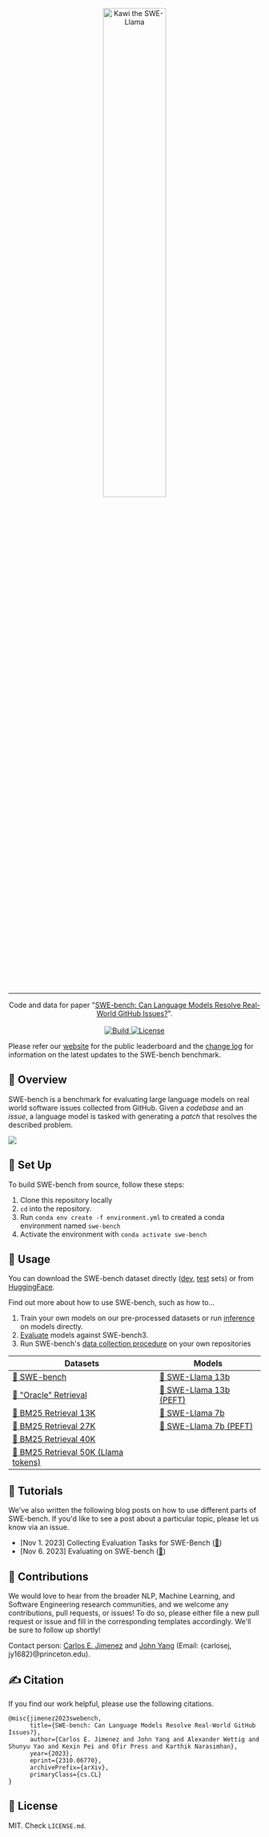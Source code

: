 <p align="center">
  <a href="https://github.com/princeton-nlp/Llamao">
    <img src="assets/swellama_banner.png" width="50%" alt="Kawi the SWE-Llama" />
  </a>
</p>

---
<p align="center">
Code and data for paper "<a href="http://swe-bench.github.io/paper.pdf">SWE-bench: Can Language Models Resolve Real-World GitHub Issues?</a>".
    </br>
    </br>
    <a href="https://www.python.org/">
        <img alt="Build" src="https://img.shields.io/badge/Python-3.8+-1f425f.svg?color=purple">
    </a>
    <a href="https://copyright.princeton.edu/policy">
        <img alt="License" src="https://img.shields.io/badge/License-MIT-blue">
    </a>
</p>

Please refer our [website](http://swe-bench.github.io) for the public leaderboard and the [change log](https://github.com/princeton-nlp/SWE-bench/blob/master/CHANGELOG.md) for information on the latest updates to the SWE-bench benchmark.

## 👋 Overview
SWE-bench is a benchmark for evaluating large language models on real world software issues collected from GitHub.
Given a *codebase* and an *issue*, a language model is tasked with generating a *patch* that resolves the described problem.

<img src="assets/teaser.png">

## 🚀 Set Up
To build SWE-bench from source, follow these steps:
1. Clone this repository locally
2. `cd` into the repository.
3. Run `conda env create -f environment.yml` to created a conda environment named `swe-bench`
4. Activate the environment with `conda activate swe-bench`

## 💽 Usage
You can download the SWE-bench dataset directly ([dev](https://drive.google.com/uc?export=download&id=1SbOxHiR0eXlq2azPSSOIDZz-Hva0ETpX), [test](https://drive.google.com/uc?export=download&id=164g55i3_B78F6EphCZGtgSrd2GneFyRM) sets) or from [HuggingFace](https://huggingface.co/datasets/princeton-nlp/SWE-bench).

Find out more about how to use SWE-bench, such as how to...
1. Train your own models on our pre-processed datasets or run [inference](https://github.com/princeton-nlp/SWE-bench/blob/master/inference/) on models directly.
2. [Evaluate](https://github.com/princeton-nlp/SWE-bench/blob/master/harness/) models against SWE-bench3.
3. Run SWE-bench's [data collection procedure](https://github.com/princeton-nlp/SWE-bench/blob/master/collect/) on your own repositories

| Datasets | Models |
| - | - |
| [🤗 SWE-bench](https://huggingface.co/datasets/princeton-nlp/SWE-bench) | [🦙 SWE-Llama 13b](https://huggingface.co/princeton-nlp/SWE-Llama-13b) |
| [🤗 "Oracle" Retrieval](https://huggingface.co/datasets/princeton-nlp/SWE-bench_oracle) | [🦙 SWE-Llama 13b (PEFT)](https://huggingface.co/princeton-nlp/SWE-Llama-13b-peft) |
| [🤗 BM25 Retrieval 13K](https://huggingface.co/datasets/princeton-nlp/SWE-bench_bm25_13K) | [🦙 SWE-Llama 7b](https://huggingface.co/princeton-nlp/SWE-Llama-7b) |
| [🤗 BM25 Retrieval 27K](https://huggingface.co/datasets/princeton-nlp/SWE-bench_bm25_27K) | [🦙 SWE-Llama 7b (PEFT)](https://huggingface.co/princeton-nlp/SWE-Llama-7b-peft) |
| [🤗 BM25 Retrieval 40K](https://huggingface.co/datasets/princeton-nlp/SWE-bench_bm25_40K) | |
| [🤗 BM25 Retrieval 50K (Llama tokens)](https://huggingface.co/datasets/princeton-nlp/SWE-bench_bm25_50k_llama)   | |

## 🍎 Tutorials
We've also written the following blog posts on how to use different parts of SWE-bench.
If you'd like to see a post about a particular topic, please let us know via an issue.
* [Nov 1. 2023] Collecting Evaluation Tasks for SWE-Bench ([🔗](https://github.com/princeton-nlp/SWE-bench/tree/main/tutorials/collection.md))
* [Nov 6. 2023] Evaluating on SWE-bench ([🔗](https://github.com/princeton-nlp/SWE-bench/tree/main/tutorials/evaluation.md))

## 💫 Contributions
We would love to hear from the broader NLP, Machine Learning, and Software Engineering research communities, and we welcome any contributions, pull requests, or issues!
To do so, please either file a new pull request or issue and fill in the corresponding templates accordingly. We'll be sure to follow up shortly!

Contact person: [Carlos E. Jimenez](http://www.carlosejimenez.com/) and [John Yang](https://john-b-yang.github.io/) (Email: {carlosej, jy1682}@princeton.edu).

## ✍️ Citation
If you find our work helpful, please use the following citations.
```
@misc{jimenez2023swebench,
      title={SWE-bench: Can Language Models Resolve Real-World GitHub Issues?}, 
      author={Carlos E. Jimenez and John Yang and Alexander Wettig and Shunyu Yao and Kexin Pei and Ofir Press and Karthik Narasimhan},
      year={2023},
      eprint={2310.06770},
      archivePrefix={arXiv},
      primaryClass={cs.CL}
}
```

## 🪪 License
MIT. Check `LICENSE.md`.
